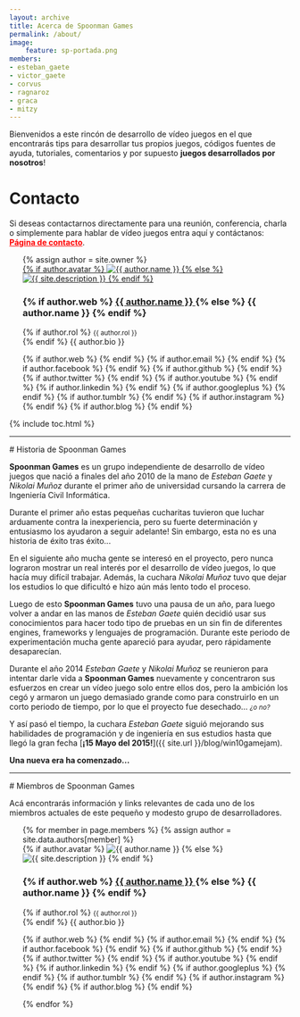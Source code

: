 ```yaml
---
layout: archive
title: Acerca de Spoonman Games
permalink: /about/
image:
    feature: sp-portada.png
members:
- esteban_gaete
- victor_gaete
- corvus
- ragnaroz
- graca
- mitzy
---
```


Bienvenidos a este rincón de desarrollo de vídeo juegos en el que encontrarás
tips para desarrollar tus propios juegos, códigos fuentes de ayuda, tutoriales,
comentarios y por supuesto **juegos desarrollados por nosotros**!

# Contacto

Si deseas contactarnos directamente para una reunión, conferencia, charla o 
simplemente para hablar de vídeo juegos entra aquí y contáctanos:
<a href="{{ site.url }}/contact/" style="color: red;"><strong>Página de contacto</strong></a>.

<div class="miembros-spoonman">
    <div class="page-footer">
        <ul style="list-style-type: none;">
            {% assign author = site.owner %}                
            <div class="author-image">
                <a href="{{ site.url }}/contact/">
                    {% if author.avatar %}
                       <img src="{{ site.url }}/images/{{ author.avatar }}" alt="{{ author.name }}"/>
                    {% else %}
                        <img src="{{ site.url }}/images/{{ site.owner.avatar }}" alt="{{ site.description }}"/>
                    {% endif %}
                </a>
            </div><!-- ./author-image -->
            <div class="author-content">
                <h3 class="author-name" >
                    {% if author.web %}
                        <a href="{{ site.url }}/contact/" itemprop="author">
                            {{ author.name }}
                        </a>
                    {% else %}
                        <span itemprop="author">{{ author.name }}</span>
                    {% endif %}
                </h3>
                <p class="author-bio">
                    {% if author.rol %}
                        <small>{{ author.rol }}</small><br>
                    {% endif %}
                    {{ author.bio }}
                </p>                    
                <p class="author-social">
                    {% if author.web %}
                        <a href="http://{{ author.web }}" class="badge"><i class="fa fa-home" aria-hidden="true"></i></a>
                    {% endif %}
                    {% if author.email %}
                        <a href="{{ site.url }}/contact/" class="badge inverse"><i class="fa fa-envelope" aria-hidden="true"></i></a>
                    {% endif %}
                    {% if author.facebook %}
                        <a href="https://www.facebook.com/{{ author.facebook }}" class="badge info"><i class="fa fa-facebook" aria-hidden="true"></i></a>
                    {% endif %}
                    {% if author.github %}
                        <a href="https://github.com/{{ author.github }}" class="badge"><i class="fa fa-git" aria-hidden="true"></i></a>
                    {% endif %}
                    {% if author.twitter %}
                        <a href="https://twitter.com/{{ author.twitter }}" class="badge info"><i class="fa fa-twitter" aria-hidden="true"></i></a>
                    {% endif %}
                    {% if author.youtube %}
                        <a href="https://www.youtube.com/channel/{{ author.youtube }}" class="badge danger"><i class="fa fa-youtube-play" aria-hidden="true"></i></a>
                    {% endif %}
                    {% if author.linkedin %}
                        <a href="https://cl.linkedin.com/{{ author.linkedin }}" class="badge info"><i class="fa fa-linkedin" aria-hidden="true"></i></a>
                    {% endif %}
                    {% if author.googleplus %}
                        <a href="https://plus.google.com/u/0/{{ author.googleplus }}" class="badge danger"><i class="fa fa-google-plus" aria-hidden="true"></i></a>
                    {% endif %}
                    {% if author.tumblr %}
                        <a href="https://{{ author.tumblr }}.tumblr.com" class="badge info"><i class="fa fa-tumblr" aria-hidden="true"></i></a>
                    {% endif %}
                    {% if author.instagram %}
                        <a href="https://instagram.com/{{ author.instagram }}" class="badge success"><i class="fa fa-instagram" aria-hidden="true"></i></a>
                    {% endif %}
                    {% if author.blog %}
                        <a href="https://{{ author.blog }}" class="badge"><i class="fa fa-rss" aria-hidden="true"></i></a>
                    {% endif %}
                </p>
            </div><!-- ./author-content -->
        </ul>
    </div>
</div>

{% include toc.html %}

<hr/>
# Historia de Spoonman Games

**Spoonman Games** es un grupo independiente de desarrollo de vídeo juegos que 
nació a finales del año 2010 de la mano de *Esteban Gaete* y *Nikolai Muñoz* 
durante el primer año de universidad cursando la carrera de Ingeniería Civil Informática.

Durante el primer año estas pequeñas cucharitas tuvieron que luchar arduamente
contra la inexperiencia, pero su fuerte determinación y entusiasmo los ayudaron
a seguir adelante! Sin embargo, esta no es una historia de éxito tras éxito... 

En el siguiente año mucha gente se interesó en el proyecto, pero nunca 
lograron mostrar un real interés por el desarrollo de vídeo juegos, lo que 
hacía muy difícil trabajar. Además, la cuchara *Nikolai Muñoz* tuvo 
que dejar los estudios lo que dificultó e hizo aún más lento todo el proceso.

Luego de esto **Spoonman Games** tuvo una pausa de un año, para luego volver a
andar en las manos de *Esteban Gaete* quién decidió usar sus conocimientos
para hacer todo tipo de pruebas en un sin fin de diferentes engines, frameworks
y lenguajes de programación. Durante este periodo de experimentación mucha 
gente apareció para ayudar, pero rápidamente desaparecían.

Durante el año 2014 *Esteban Gaete* y *Nikolai Muñoz* se reunieron para 
intentar darle vida a **Spoonman Games** nuevamente y concentraron sus 
esfuerzos en crear un vídeo juego solo entre ellos dos, pero la ambición los
cegó y armaron un juego demasiado grande como para construirlo en un corto
periodo de tiempo, por lo que el proyecto fue desechado...
<small>*¿o no?*</small>

Y así pasó el tiempo, la cuchara *Esteban Gaete* siguió mejorando sus 
habilidades de programación y de ingeniería en sus estudios hasta que llegó
la gran fecha [**¡15 Mayo del 2015!**]({{ site.url }}/blog/win10gamejam).

**Una nueva era ha comenzado...**

<hr/>
# Miembros de Spoonman Games

Acá encontrarás información y links relevantes de cada uno de los miembros
actuales de este pequeño y modesto grupo de desarrolladores.

<div class="miembros-spoonman">
    <div class="page-footer">
        <ul style="list-style-type: none;">
            {% for member in page.members %}
                {% assign author = site.data.authors[member] %}                
                <div class="author-image">
                    {% if author.avatar %}
                       <img src="{{ site.url }}/images/{{ author.avatar }}" alt="{{ author.name }}"/>
                    {% else %}
                        <img src="{{ site.url }}/images/{{ site.owner.avatar }}" alt="{{ site.description }}"/>
                    {% endif %}
                </div><!-- ./author-image -->
                <div class="author-content">
                    <h3 class="author-name" >
                        {% if author.web %}
                            <a href="http://{{ author.web }}" itemprop="author">
                                {{ author.name }}
                            </a>
                        {% else %}
                            <span itemprop="author">{{ author.name }}</span>
                        {% endif %}
                    </h3>
                    <p class="author-bio">
                        {% if author.rol %}
                            <small>{{ author.rol }}</small><br>
                        {% endif %}
                        {{ author.bio }}
                    </p>                    
                    <p class="author-social">
                        {% if author.web %}
                            <a href="http://{{ author.web }}" class="badge"><i class="fa fa-home" aria-hidden="true"></i></a>
                        {% endif %}
                        {% if author.email %}
                            <a href="mailto:{{ author.email }}" class="badge inverse"><i class="fa fa-envelope" aria-hidden="true"></i></a>
                        {% endif %}
                        {% if author.facebook %}
                            <a href="https://www.facebook.com/{{ author.facebook }}" class="badge info"><i class="fa fa-facebook" aria-hidden="true"></i></a>
                        {% endif %}
                        {% if author.github %}
                            <a href="https://github.com/{{ author.github }}" class="badge"><i class="fa fa-git" aria-hidden="true"></i></a>
                        {% endif %}
                        {% if author.twitter %}
                            <a href="https://twitter.com/{{ author.twitter }}" class="badge info"><i class="fa fa-twitter" aria-hidden="true"></i></a>
                        {% endif %}
                        {% if author.youtube %}
                            <a href="https://www.youtube.com/channel/{{ author.youtube }}" class="badge danger"><i class="fa fa-youtube-play" aria-hidden="true"></i></a>
                        {% endif %}
                        {% if author.linkedin %}
                            <a href="https://cl.linkedin.com/{{ author.linkedin }}" class="badge info"><i class="fa fa-linkedin" aria-hidden="true"></i></a>
                        {% endif %}
                        {% if author.googleplus %}
                            <a href="https://plus.google.com/u/0/{{ author.googleplus }}" class="badge danger"><i class="fa fa-google-plus" aria-hidden="true"></i></a>
                        {% endif %}
                        {% if author.tumblr %}
                            <a href="https://{{ author.tumblr }}.tumblr.com" class="badge info"><i class="fa fa-tumblr" aria-hidden="true"></i></a>
                        {% endif %}
                        {% if author.instagram %}
                            <a href="https://instagram.com/{{ author.instagram }}" class="badge success"><i class="fa fa-instagram" aria-hidden="true"></i></a>
                        {% endif %}
                        {% if author.blog %}
                            <a href="https://{{ author.blog }}" class="badge"><i class="fa fa-rss" aria-hidden="true"></i></a>
                        {% endif %}
                    </p>
                </div><!-- ./author-content -->
            {% endfor %}
        </ul>
    </div>
</div>
